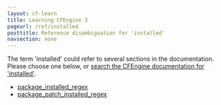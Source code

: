 ```yaml
---
layout: cf-learn
title: Learning CFEngine 3
pageurl: /ref/installed
posttitle: Reference disambiguation for 'installed'
navsection: none
---
```


The term 'installed' could refer to several sections in the documentation. Please choose one below, or
[search the CFEngine documentation for 'installed'](http://cfengine.com/docs/3.5/search.html?q=installed).

- [package_installed_regex](http://cfengine.com/docs/3.5/reference-promise-types-packages.html#package_installed_regex)
- [package_patch_installed_regex](http://cfengine.com/docs/3.5/reference-promise-types-packages.html#package_patch_installed_regex)
